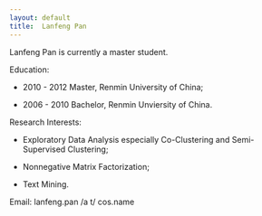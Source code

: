 ```yaml
---
layout: default
title:  Lanfeng Pan
---
```


Lanfeng Pan is currently a master student. 

Education:

 -  2010 - 2012   Master, Renmin University of China; 

 -  2006 - 2010   Bachelor, Renmin Unviersity of China.

Research Interests:

 -  Exploratory Data Analysis especially Co-Clustering and Semi-Supervised Clustering;

 -  Nonnegative Matrix Factorization;

 -  Text Mining.  

Email: lanfeng.pan /a t/ cos.name